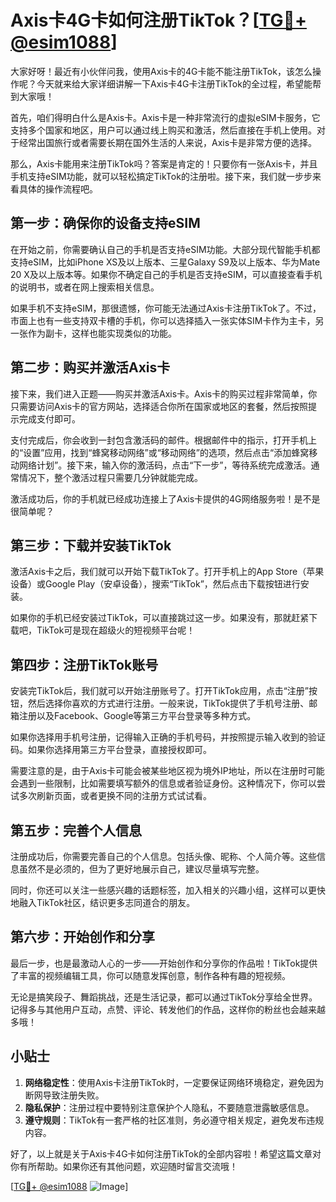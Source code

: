 # Axis卡4G卡如何注册TikTok？[[TG💪+ @esim1088](https://t.me/s/esim1088)]

大家好呀！最近有小伙伴问我，使用Axis卡的4G卡能不能注册TikTok，该怎么操作呢？今天就来给大家详细讲解一下Axis卡4G卡注册TikTok的全过程，希望能帮到大家哦！

首先，咱们得明白什么是Axis卡。Axis卡是一种非常流行的虚拟eSIM卡服务，它支持多个国家和地区，用户可以通过线上购买和激活，然后直接在手机上使用。对于经常出国旅行或者需要长期在国外生活的人来说，Axis卡是非常方便的选择。

那么，Axis卡能用来注册TikTok吗？答案是肯定的！只要你有一张Axis卡，并且手机支持eSIM功能，就可以轻松搞定TikTok的注册啦。接下来，我们就一步步来看具体的操作流程吧。

## 第一步：确保你的设备支持eSIM

在开始之前，你需要确认自己的手机是否支持eSIM功能。大部分现代智能手机都支持eSIM，比如iPhone XS及以上版本、三星Galaxy S9及以上版本、华为Mate 20 X及以上版本等。如果你不确定自己的手机是否支持eSIM，可以直接查看手机的说明书，或者在网上搜索相关信息。

如果手机不支持eSIM，那很遗憾，你可能无法通过Axis卡注册TikTok了。不过，市面上也有一些支持双卡槽的手机，你可以选择插入一张实体SIM卡作为主卡，另一张作为副卡，这样也能实现类似的功能。

## 第二步：购买并激活Axis卡

接下来，我们进入正题——购买并激活Axis卡。Axis卡的购买过程非常简单，你只需要访问Axis卡的官方网站，选择适合你所在国家或地区的套餐，然后按照提示完成支付即可。

支付完成后，你会收到一封包含激活码的邮件。根据邮件中的指示，打开手机上的“设置”应用，找到“蜂窝移动网络”或“移动网络”的选项，然后点击“添加蜂窝移动网络计划”。接下来，输入你的激活码，点击“下一步”，等待系统完成激活。通常情况下，整个激活过程只需要几分钟就能完成。

激活成功后，你的手机就已经成功连接上了Axis卡提供的4G网络服务啦！是不是很简单呢？

## 第三步：下载并安装TikTok

激活Axis卡之后，我们就可以开始下载TikTok了。打开手机上的App Store（苹果设备）或Google Play（安卓设备），搜索“TikTok”，然后点击下载按钮进行安装。

如果你的手机已经安装过TikTok，可以直接跳过这一步。如果没有，那就赶紧下载吧，TikTok可是现在超级火的短视频平台呢！

## 第四步：注册TikTok账号

安装完TikTok后，我们就可以开始注册账号了。打开TikTok应用，点击“注册”按钮，然后选择你喜欢的方式进行注册。一般来说，TikTok提供了手机号注册、邮箱注册以及Facebook、Google等第三方平台登录等多种方式。

如果你选择用手机号注册，记得输入正确的手机号码，并按照提示输入收到的验证码。如果你选择用第三方平台登录，直接授权即可。

需要注意的是，由于Axis卡可能会被某些地区视为境外IP地址，所以在注册时可能会遇到一些限制，比如需要填写额外的信息或者验证身份。这种情况下，你可以尝试多次刷新页面，或者更换不同的注册方式试试看。

## 第五步：完善个人信息

注册成功后，你需要完善自己的个人信息。包括头像、昵称、个人简介等。这些信息虽然不是必须的，但为了更好地展示自己，建议尽量填写完整。

同时，你还可以关注一些感兴趣的话题标签，加入相关的兴趣小组，这样可以更快地融入TikTok社区，结识更多志同道合的朋友。

## 第六步：开始创作和分享

最后一步，也是最激动人心的一步——开始创作和分享你的作品啦！TikTok提供了丰富的视频编辑工具，你可以随意发挥创意，制作各种有趣的短视频。

无论是搞笑段子、舞蹈挑战，还是生活记录，都可以通过TikTok分享给全世界。记得多与其他用户互动，点赞、评论、转发他们的作品，这样你的粉丝也会越来越多哦！

## 小贴士

1. **网络稳定性**：使用Axis卡注册TikTok时，一定要保证网络环境稳定，避免因为断网导致注册失败。
2. **隐私保护**：注册过程中要特别注意保护个人隐私，不要随意泄露敏感信息。
3. **遵守规则**：TikTok有一套严格的社区准则，务必遵守相关规定，避免发布违规内容。

好了，以上就是关于Axis卡4G卡如何注册TikTok的全部内容啦！希望这篇文章对你有所帮助。如果你还有其他问题，欢迎随时留言交流哦！

[[TG💪+ @esim1088](https://t.me/s/esim1088) ![Image](https://i.postimg.cc/4NQfJmqS/Snipaste-2025-05-13-00-14-12.png)]